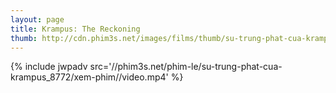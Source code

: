 ```yaml
---
layout: page
title: Krampus: The Reckoning
thumb: http://cdn.phim3s.net/images/films/thumb/su-trung-phat-cua-krampus-krampus-the-reckoning-2015.jpg
---
```

{% include jwpadv src='//phim3s.net/phim-le/su-trung-phat-cua-krampus_8772/xem-phim//video.mp4' %}